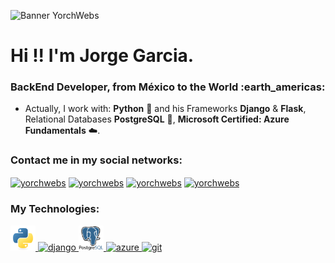 ![Banner YorchWebs](https://res.cloudinary.com/yorchwebs/image/upload/f_auto,q_auto/v1/YorchWebs/gjn9sv8tmehfdxnjiwsj)

<h1 align="left">Hi !! I'm Jorge Garcia.</h1>
<h3 align="left">BackEnd Developer, from México to the World :earth_americas: </h3>

- Actually, I work with: **Python** :snake: and his Frameworks **Django** & **Flask**, Relational Databases **PostgreSQL** :elephant:, **Microsoft Certified: Azure Fundamentals** :cloud:.

<h3 align="left">Contact me in my social networks:</h3>
<p align="left">
<a href="https://linkedin.com/in/yorchwebs" target="blank"><img align="center" src="https://raw.githubusercontent.com/rahuldkjain/github-profile-readme-generator/master/src/images/icons/Social/linked-in-alt.svg" alt="yorchwebs" height="30" width="40" /></a>
<a href="https://twitter.com/yorchwebs" target="blank"><img align="center" src="https://raw.githubusercontent.com/rahuldkjain/github-profile-readme-generator/master/src/images/icons/Social/twitter.svg" alt="yorchwebs" height="30" width="40" /></a>
<a href="https://instagram.com/yorchwebs" target="blank"><img align="center" src="https://raw.githubusercontent.com/rahuldkjain/github-profile-readme-generator/master/src/images/icons/Social/instagram.svg" alt="yorchwebs" height="30" width="40" /></a>
<a href="https://dev.to/yorchwebs" target="blank"><img align="center" src="https://raw.githubusercontent.com/rahuldkjain/github-profile-readme-generator/master/src/images/icons/Social/devto.svg" alt="yorchwebs" height="30" width="40" /></a>
</p>

<h3 align="left">My Technologies:</h3>
<p align="left"> <a href="https://www.python.org" target="_blank" rel="noreferrer"> <img src="https://raw.githubusercontent.com/devicons/devicon/master/icons/python/python-original.svg" alt="python" width="40" height="40"/> </a> <a href="https://www.djangoproject.com/" target="_blank" rel="noreferrer"> <img src="https://cdn.worldvectorlogo.com/logos/django.svg" alt="django" width="40" height="40"/> </a> <a href="https://www.postgresql.org" target="_blank" rel="noreferrer"> <img src="https://raw.githubusercontent.com/devicons/devicon/master/icons/postgresql/postgresql-original-wordmark.svg" alt="postgresql" width="40" height="40"/> </a> <a href="https://azure.microsoft.com/en-in/" target="_blank" rel="noreferrer"> <img src="https://www.vectorlogo.zone/logos/microsoft_azure/microsoft_azure-icon.svg" alt="azure" width="40" height="40"/> </a> <a href="https://git-scm.com/" target="_blank" rel="noreferrer"> <img src="https://www.vectorlogo.zone/logos/git-scm/git-scm-icon.svg" alt="git" width="40" height="40"/> </a> </p>
